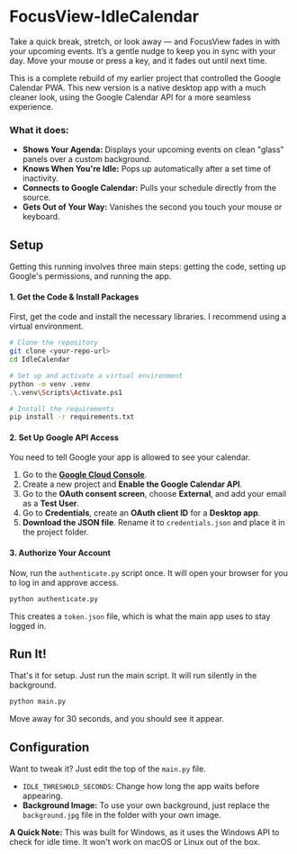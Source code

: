 # FocusView-IdleCalendar

Take a quick break, stretch, or look away — and FocusView fades in with your upcoming events. It’s a gentle nudge to keep you in sync with your day. Move your mouse or press a key, and it fades out until next time.

This is a complete rebuild of my earlier project that controlled the Google Calendar PWA. This new version is a native desktop app with a much cleaner look, using the Google Calendar API for a more seamless experience.



### What it does:

*   **Shows Your Agenda:** Displays your upcoming events on clean "glass" panels over a custom background.
*   **Knows When You're Idle:** Pops up automatically after a set time of inactivity.
*   **Connects to Google Calendar:** Pulls your schedule directly from the source.
*   **Gets Out of Your Way:** Vanishes the second you touch your mouse or keyboard.

## Setup

Getting this running involves three main steps: getting the code, setting up Google's permissions, and running the app.

#### 1. Get the Code & Install Packages

First, get the code and install the necessary libraries. I recommend using a virtual environment.

```bash
# Clone the repository
git clone <your-repo-url>
cd IdleCalendar

# Set up and activate a virtual environment
python -m venv .venv
.\.venv\Scripts\Activate.ps1

# Install the requirements
pip install -r requirements.txt
```

#### 2. Set Up Google API Access

You need to tell Google your app is allowed to see your calendar.

1.  Go to the **[Google Cloud Console](https.console.cloud.google.com/)**.
2.  Create a new project and **Enable the Google Calendar API**.
3.  Go to the **OAuth consent screen**, choose **External**, and add your email as a **Test User**.
4.  Go to **Credentials**, create an **OAuth client ID** for a **Desktop app**.
5.  **Download the JSON file**. Rename it to `credentials.json` and place it in the project folder.

#### 3. Authorize Your Account

Now, run the `authenticate.py` script once. It will open your browser for you to log in and approve access.

```bash
python authenticate.py
```

This creates a `token.json` file, which is what the main app uses to stay logged in.

## Run It!

That's it for setup. Just run the main script. It will run silently in the background.

```bash
python main.py
```

Move away for 30 seconds, and you should see it appear.

## Configuration

Want to tweak it? Just edit the top of the `main.py` file.

*   `IDLE_THRESHOLD_SECONDS`: Change how long the app waits before appearing.
*   **Background Image:** To use your own background, just replace the `background.jpg` file in the folder with your own image.

**A Quick Note:** This was built for Windows, as it uses the Windows API to check for idle time. It won't work on macOS or Linux out of the box.